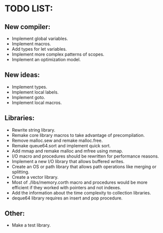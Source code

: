 # TODO LIST:

## New compiler:

- Implement global variables.
- Implement macros.
- Add types for let variables.
- Implement more complex patterns of scopes.
- Implement an optimization model.

## New ideas:

- Implement types.
- Implement local labels.
- Implement goto.
- Implement local macros.

## Libraries:

- Rewrite string library.
- Remake core library macros to take advantage of precompilation.
- Remove malloc.sew and remake malloc.free.
- Remake queue64.sort and implement quick sort.
- Add mmap and remake malloc and mfree using mmap.
- I/O macro and procedures should be rewritten for performance reasons.
- Implement a new I/O library that allows buffered writes.
- Create an OS or path library that allows path operations like merging or splitting.
- Create a vector library.
- Most of ./libs/memory.corth macro and procedures would be more efficient if they worked with pointers and not indexes.
- Add the information about the time complexity to collection libraries.
- deque64 library requires an insert and pop procedure.

## Other:

- Make a test library.